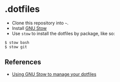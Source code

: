.dotfiles
=========

* Clone this repository into `~`.
* Install [GNU Stow](http://www.gnu.org/software/stow/)
* Use `stow` to install the dotfiles by package, like so:

```
$ stow bash
$ stow git
```

## References

* [Using GNU Stow to manage your dotfiles](http://brandon.invergo.net/news/2012-05-26-using-gnu-stow-to-manage-your-dotfiles.html)
